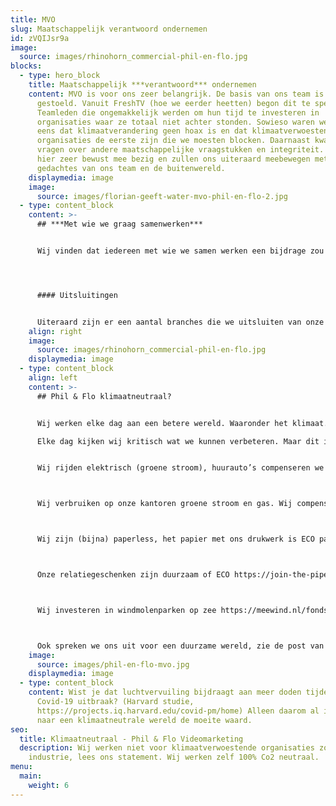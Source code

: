 ```yaml
---
title: MVO
slug: Maatschappelijk verantwoord ondernemen
id: zVQIJsr9a
image:
  source: images/rhinohorn_commercial-phil-en-flo.jpg
blocks:
  - type: hero_block
    title: Maatschappelijk ***verantwoord*** ondernemen
    content: MVO is voor ons zeer belangrijk. De basis van ons team is hierop
      gestoeld. Vanuit FreshTV (hoe we eerder heetten) begon dit te spelen.
      Teamleden die ongemakkelijk werden om hun tijd te investeren in
      organisaties waar ze totaal niet achter stonden. Sowieso waren we het snel
      eens dat klimaatverandering geen hoax is en dat klimaatverwoestende
      organisaties de eerste zijn die we moesten blocken. Daarnaast kwamen er
      vragen over andere maatschappelijke vraagstukken en integriteit. We zijn
      hier zeer bewust mee bezig en zullen ons uiteraard meebewegen met de
      gedachtes van ons team en de buitenwereld.
    displaymedia: image
    image:
      source: images/florian-geeft-water-mvo-phil-en-flo-2.jpg
  - type: content_block
    content: >-
      ## ***Met wie we graag samenwerken***


      Wij vinden dat iedereen met wie we samen werken een bijdrage zou kunnen leveren aan het verbeteren van de wereld. Dit betekent dat wij de keuze maken om te werken voor klimaatvriendelijke organisaties, integere organisaties en organisaties die de gezondheid van mensen zeer serieus nemen.




      #### Uitsluitingen


      Uiteraard zijn er een aantal branches die we uitsluiten van onze creativiteit; Olie industrie, Tabak industrie, Olie verwerkende industrie, Belegging-instituten die meer dan 20% investeren in Olie/ wapen aandelen, Wapen industrie, Plastic (op oliebasis) verwerkende industrie (als er alternatieven zijn), Greenwashing (het laten lijken dat je duurzaam bent, maar dit niet bent), Politieke partijen zonder goede oplossing voor duurzaamheid, ethiek, vluchtelingenbeleid.
    align: right
    image:
      source: images/rhinohorn_commercial-phil-en-flo.jpg
    displaymedia: image
  - type: content_block
    align: left
    content: >-
      ## Phil & Flo klimaatneutraal?


      Wij werken elke dag aan een betere wereld. Waaronder het klimaat.

      Elke dag kijken wij kritisch wat we kunnen verbeteren. Maar dit is wat we nu al doen:


      Wij rijden elektrisch (groene stroom), huurauto’s compenseren we via  https://treesforall.nl/compenseer-co2/



      Wij verbruiken op onze kantoren groene stroom en gas. Wij compenseren dit (extra) via https://loyaltree.nl/



      Wij zijn (bijna) paperless, het papier met ons drukwerk is ECO papier/ CO2 neutraal.



      Onze relatiegeschenken zijn duurzaam of ECO https://join-the-pipe.org/



      Wij investeren in windmolenparken op zee https://meewind.nl/fonds/zeewind-bestaande-parken/



      Ook spreken we ons uit voor een duurzame wereld, zie de post van [Peter de Graaf op LinkedIn](https://www.linkedin.com/posts/peterdegraaf1_marketing-klimaatverandering-onlinemedia-activity-6623877199214727168-Wwo8)
    image:
      source: images/phil-en-flo-mvo.jpg
    displaymedia: image
  - type: content_block
    content: Wist je dat luchtvervuiling bijdraagt aan meer doden tijdens de
      Covid-19 uitbraak? (Harvard studie,
      https://projects.iq.harvard.edu/covid-pm/home) Alleen daarom al is streven
      naar een klimaatneutrale wereld de moeite waard.
seo:
  title: Klimaatneutraal - Phil & Flo Videomarketing
  description: Wij werken niet voor klimaatverwoestende organisaties zoals olie
    industrie, lees ons statement. Wij werken zelf 100% Co2 neutraal.
menu:
  main:
    weight: 6
---
```

